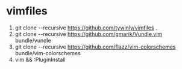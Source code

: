 vimfiles
========

1. git clone --recursive https://github.com/tywinly/vimfiles .
2. git clone --recursive https://github.com/gmarik/Vundle.vim bundle/vundle
3. git clone --recursive https://github.com/flazz/vim-colorschemes bundle/vim-colorschemes
4. vim && :PluginInstall
